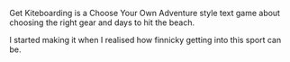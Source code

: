 Get Kiteboarding is a Choose Your Own Adventure style text game about choosing the right gear and days to hit the beach.

I started making it when I realised how finnicky getting into this sport can be.
